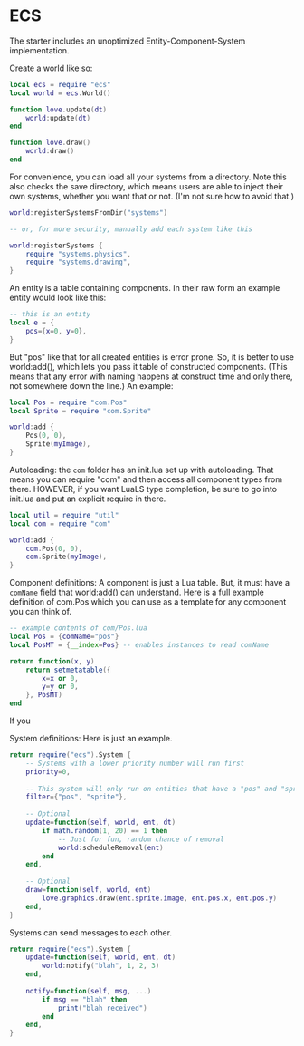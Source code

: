 ECS
===

The starter includes an unoptimized Entity-Component-System implementation.

Create a world like so:

```lua
local ecs = require "ecs"
local world = ecs.World()

function love.update(dt)
    world:update(dt)
end

function love.draw()
    world:draw()
end
```

For convenience, you can load all your systems from a directory. Note this
also checks the save directory, which means users are able to inject their
own systems, whether you want that or not. (I'm not sure how to avoid that.)

```lua
world:registerSystemsFromDir("systems")

-- or, for more security, manually add each system like this

world:registerSystems {
    require "systems.physics",
    require "systems.drawing",
}
```

An entity is a table containing components. In their raw form
an example entity would look like this:

```lua
-- this is an entity
local e = {
    pos={x=0, y=0},
}
```

But "pos" like that for all created entities is error prone.
So, it is better to use world:add(), which lets you pass it table of constructed
components. (This means that any error with naming happens at construct time and only
there, not somewhere down the line.) An example:

```lua
local Pos = require "com.Pos"
local Sprite = require "com.Sprite"

world:add {
    Pos(0, 0),
    Sprite(myImage),
}
```

Autoloading: the `com` folder has an init.lua set up with autoloading. That means you can
require "com" and then access all component types from there. HOWEVER, if you want LuaLS
type completion, be sure to go into init.lua and put an explicit require in there.

```lua
local util = require "util"
local com = require "com"

world:add {
    com.Pos(0, 0),
    com.Sprite(myImage),
}
```

Component definitions: A component is just a Lua table. But, it must have a `comName` field
that world:add() can understand. Here is a full example definition of com.Pos which you can
use as a template for any component you can think of.

```lua
-- example contents of com/Pos.lua
local Pos = {comName="pos"}
local PosMT = {__index=Pos} -- enables instances to read comName

return function(x, y)
    return setmetatable({
        x=x or 0,
        y=y or 0,
    }, PosMT)
end
```

If you 

System definitions: Here is just an example.

```lua
return require("ecs").System {
    -- Systems with a lower priority number will run first
    priority=0,
    
    -- This system will only run on entities that have a "pos" and "sprite" component
    filter={"pos", "sprite"},
    
    -- Optional
    update=function(self, world, ent, dt)
        if math.random(1, 20) == 1 then
            -- Just for fun, random chance of removal
            world:scheduleRemoval(ent)
        end
    end,
    
    -- Optional
    draw=function(self, world, ent)
        love.graphics.draw(ent.sprite.image, ent.pos.x, ent.pos.y)
    end,
}
```

Systems can send messages to each other.

```lua
return require("ecs").System {
    update=function(self, world, ent, dt)
        world:notify("blah", 1, 2, 3)
    end,
    
    notify=function(self, msg, ...)
        if msg == "blah" then
            print("blah received")
        end
    end,
}
```
